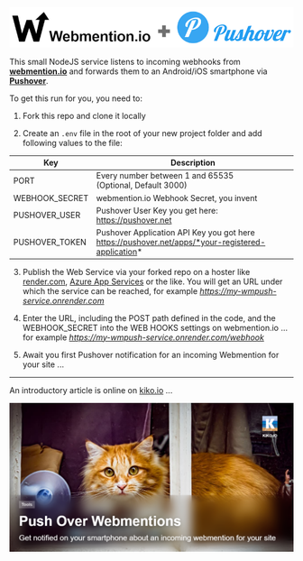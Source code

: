 ![alt text](logos.png)

This small NodeJS service listens to incoming webhooks from **[webmention.io](https://webmention.io/)** and forwards them to an Android/iOS smartphone via **[Pushover](https://pushover.net/)**.

To get this run for you, you need to:

1. Fork this repo and clone it locally

2. Create an `.env` file in the root of your new project folder and add following values to the file:

| Key | Description |
| --- | ----------- |
| PORT | Every number between 1 and 65535<br>(Optional, Default 3000)  |
| WEBHOOK_SECRET | webmention.io Webhook Secret, you invent |
| PUSHOVER_USER | Pushover User Key you get here:<br> https://pushover.net |
| PUSHOVER_TOKEN | Pushover Application API Key you got here<br>https://pushover.net/apps/*your-registered-application* |

3. Publish the Web Service via your forked repo on a hoster like [render.com](https://render.com/), [Azure App Services](https://azure.microsoft.com/services/app-service/) or the like. You will get an URL under which the service can be reached, for example *https://my-wmpush-service.onrender.com*

4. Enter the URL, including the POST path defined in the code, and the WEBHOOK_SECRET into the WEB HOOKS settings on webmention.io ... for example *https://my-wmpush-service.onrender.com/webhook*

5. Await you first Pushover notification for an incoming Webmention for your site ...

---

An introductory article is online on [kiko.io](https://kiko.io) ...

[![Push Over Webmentions](Push-Over-Webmentions.png)](https://kiko.io/post/Push-Over-Webmentions/)
